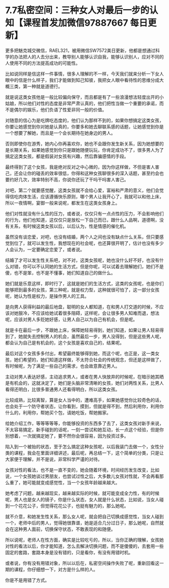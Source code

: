 # 7.7私密空间：三种女人对最后一步的认知【课程首发加微信97887667 每日更新】

更多把魅克城交微信，RAEL321，被用微信SW7572美日更新，他都是想通过科学的办法把人的人去分出来，教导别人能够认识自我，能够认识别人，应对不同的人使用不同的方法提高成功的可能性。

比如说同样是信这样一件事情，很多人理解的不一样，今天我们就来分析一下女人眼中的信是什么样子，我们才能做到知己知彼，我把女人眼中看待性的思维分成大概三类，第一种就是道德行。

就是说这类女孩他是一般比较偏向保守，而且都是有了一些浪漫想法轻度出开的小姑娘，所以他们对性的态度是非常严肃认真的，他们把性当做一个重要的承诺，而不是偶尔的娱乐，他们负语了性爱非同一般的价值。

对随意的信心为是吃牌吃态度的，他们认为那样不到的，如果你想搞定这类女孩，你要让她感觉到你对她是认真的，你要多和她去聊联系感的话题，让她感觉到你是一个想要了解她，而且是一个会长期待在她身边的男人。

否则即使你在游秀，她内心你再喜欢你，她也不会跟你发生新关系，因为她想要的是长期关系，如果她感觉到你只是跟她随便玩玩，你肯定成功不了，很多男人为了搞定这类女孩，都是假装对女孩有兴趣，然后靠骗感情的手段。

最终得到了这个女孩，我是绝对反对之中心微的，因为你这样做，不但是害人害己，还会让你的碰丢的效率很低，你得和这种女孩聊很多的深入话题，甚至约会也要约好几次，效率特别不高，你说你还玩了干吗干吗害人害己。

对吧，第二个就要感觉醒，这类女孩就不会给心爱，富裕和严肃的意义，他们会觉得信吃肉体生活，应该遵循快乐原则，哪个男人让我开心了，我就可以和他上床，所以一夜情啊，宴御一般来说呢，都发生在这类女孩身上。

他们对性就没有什么性的压力，或者说，仅仅只有一点点性的压力，不会影响他们的行为，他们也知道，这仅仅只是放松一下自己而已，跟什么人品啊，道德啊，没有关系，有时候这类女孩以后，以后认为，性是情感的催化机。

虽然没有谈恋爱，对吧，也没有结婚，两个人之间也没有缺点什么关系，但只要感觉到位了，就可以发生性，我想现在的社会呢，也还算很开明了，估计也没有多少人会认为，一定要确定恋爱了，或者说。

结婚了才可以发生性关系吧，对不对，这类女孩呢，她也没什么好不好，也没有什么对错，你可以不认同她的生活方式，但是你呢，可以试着去理解她们，她们不是傻，也不是笨，也不是不懂事，她们知道自己的做什么。

她们就是乐意这样，即时行了，这就是她们的生活方式，这类的女孩呢，也是你们能够把到最多的女孩，第三种呢，就是权力型，这种就很可怕了，这一部分女孩呢，她认为性是权力，是操作男人的工具。

是向男人获得利益的最后地盘，聪明的女人都知道，在和男人打交道的时候，不应该对她狠冷，不应该给她试着很多阻碍，这样呢，会让很多男人知难而退，想法呢，应该对男人多贬她好感，让男人自己以为自己有机会，但是呢。

就是卡在最后一步，不跟她上床，保障她轻易得到，她们知道，如果让男人轻易得到了，她就失去控制男人的机会，虽然最后一步，男人没得到，但是这些男人呢，都会认为自己是有机会的，这个女孩是喜欢自己的，结果呢。

最后对这个女孩多多付出，希望最终能够得到她，而这个呢，也正是，这一类女孩，她们希望的，她们知道这样做，不太符合社会的传统观念，但还是这样做了，有时候呢，为了满足一些自己的需求，也会故意靠近男人。

主动对男人表达好感，主动追求男人，或者在男人快放弃的时候呢，在暗示她其晒是有机会的，这就决定了，她们是头脑非常清晰的女孩，她们对两性关系，比男人看得还明白，比很多普通男人还看得明白，所以这类女孩。

比较成熟，比较离智，算是女人当中的，遭难高手，如果她感觉你比较奇色的话，也会处于一个防守者状态，让你看到，摸到，但就是得不到，然后利用你，利用你什么的，利用你，帮她买个包，请她吃饭，帮她搬家。

给她介绍工作，等等等等等，你能够投资的东西多了去了，这类女孩对新手来说，不太容易搞定，新手碰到的话呢，一刻一尝试和她互动，长一点这个经验，但是你别想着，一次就搞定她了，要不然你会很容易，因为投资过多。

陷入到一个被抬的状态，至于怎么搞定这种女孩呢，以后我装门去做一个，女性分类的课程，我会在里面详细讲述，最后呢，再总结一下，这个简单的分类，只是让大家便于理解，并不是说，非常科学严谨的对待。

女孩对性的看法，也不是一直不变的，她会随着环境，时间经历发生改变，比如说，一个女孩她谈过男朋友，也尝试过性之后，大多数儿女孩对性就，不会再看那么重了，她可能就变成感觉性，当一个女孩年龄越来越大。

她考虑了问题，越来越现实，越来越实际的时候，就可能变成全力性，有的时候呢，男人也是女人的镜子，你是什么状态，女人就是什么状态，比如说，当女人碰到一个花花公子，但觉得花花公子，也挺有魅力的，那么她呢。

就不介意，和她发生性关系，那么女人呢，就会把自己切换成感觉性，当女人碰到一个，老师中后的男人，觉得她很靠谱，她是适合几分过日子，那么她呢，自然就会在这种男人面前，切换保守状态，不敢表现的和随便。

所以说呢，老师人在性方面，确实是比较吃亏的，所以，当你正确的理解，女孩她对性的看法以后，你才能知道，怎么去解决切换问题，而不是傻傻的，去套用一些固定的套路，套路本身是没有错的，只是看你，有没有用错时机。

或者说，你有没有用错对象，所以以后在，私密空间操作失败了呢，重新回看这一期的课程，你仔细想一下，对方是什么样的人。

你是不是用错了方式。